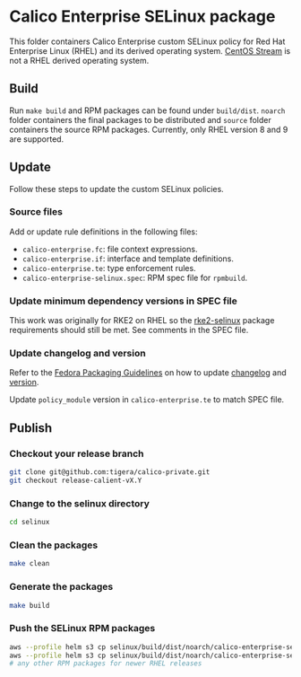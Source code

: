 # Calico Enterprise SELinux package

This folder containers Calico Enterprise custom SELinux policy for Red Hat Enterprise Linux (RHEL) and its derived operating system. [CentOS Stream](https://www.centos.org/centos-stream/) is not a RHEL derived operating system.

## Build

Run `make build` and RPM packages can be found under `build/dist`. `noarch` folder containers the final packages to be distributed and `source` folder containers the source RPM packages. Currently, only RHEL version 8 and 9 are supported.

## Update

Follow these steps to update the custom SELinux policies.

### Source files

Add or update rule definitions in the following files:

- `calico-enterprise.fc`: file context expressions.
- `calico-enterprise.if`: interface and template definitions.
- `calico-enterprise.te`: type enforcement rules.
- `calico-enterprise-selinux.spec`: RPM spec file for `rpmbuild`.

### Update minimum dependency versions in SPEC file

This work was originally for RKE2 on RHEL so the [rke2-selinux](https://github.com/rancher/rke2-selinux) package requirements should still be met. See comments in the SPEC file.

### Update changelog and version

Refer to the [Fedora Packaging Guidelines](https://docs.fedoraproject.org/en-US/packaging-guidelines/) on how to update [changelog](https://docs.fedoraproject.org/en-US/packaging-guidelines/#changelogs) and [version](https://docs.fedoraproject.org/en-US/packaging-guidelines/Versioning/).

Update `policy_module` version in `calico-enterprise.te` to match SPEC file.

## Publish

### Checkout your release branch

```bash
git clone git@github.com:tigera/calico-private.git
git checkout release-calient-vX.Y
```

### Change to the selinux directory

```bash
cd selinux
```

### Clean the packages

```bash
make clean
```

### Generate the packages

```bash
make build
```

### Push the SELinux RPM packages

```bash
aws --profile helm s3 cp selinux/build/dist/noarch/calico-enterprise-selinux-x.y-z.el8.noarch.rpm s3://tigera-public/ee/archives/ --acl public-read
aws --profile helm s3 cp selinux/build/dist/noarch/calico-enterprise-selinux-x.y-z.el9.noarch.rpm s3://tigera-public/ee/archives/ --acl public-read
# any other RPM packages for newer RHEL releases
```

